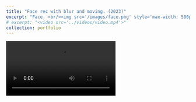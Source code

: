 ```yaml
---
title: "Face rec with blur and moving. (2023)"
excerpt: "Face. <br/><img src='/images/face.png' style='max-width: 500px;'>"
# excerpt: "<video src='../videos/video.mp4'>"
collection: portfolio
---
```


<video src="/videos/face_rec.mp4" controls style="max-width: 700px;">
  Your browser does not support the video tag.
</video>


